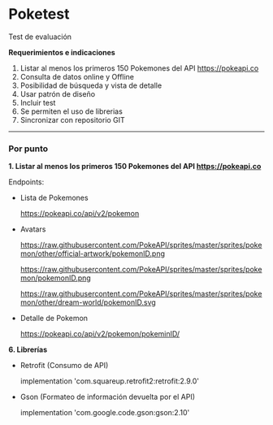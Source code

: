 # Poketest

Test de evaluación

**Requerimientos e indicaciones**

1. Listar al menos los primeros 150 Pokemones del API https://pokeapi.co
2. Consulta de datos online y Offline
3. Posibilidad de búsqueda y vista de detalle
4. Usar patrón de diseño
5. Incluir test
6. Se permiten el uso de librerias
7. Sincronizar con repositorio GIT

---

### Por punto

**1. Listar al menos los primeros 150 Pokemones del API https://pokeapi.co**

Endpoints:
  
- Lista de Pokemones

    https://pokeapi.co/api/v2/pokemon

- Avatars

    https://raw.githubusercontent.com/PokeAPI/sprites/master/sprites/pokemon/other/official-artwork/pokemonID.png

    https://raw.githubusercontent.com/PokeAPI/sprites/master/sprites/pokemon/pokemonID.png

    https://raw.githubusercontent.com/PokeAPI/sprites/master/sprites/pokemon/other/dream-world/pokemonID.svg


- Detalle de Pokemon

    https://pokeapi.co/api/v2/pokemon/pokeminID/


**6. Librerías**

- Retrofit (Consumo de API)

    implementation 'com.squareup.retrofit2:retrofit:2.9.0'

- Gson (Formateo de información devuelta por el API)

    implementation 'com.google.code.gson:gson:2.10'






    

    
